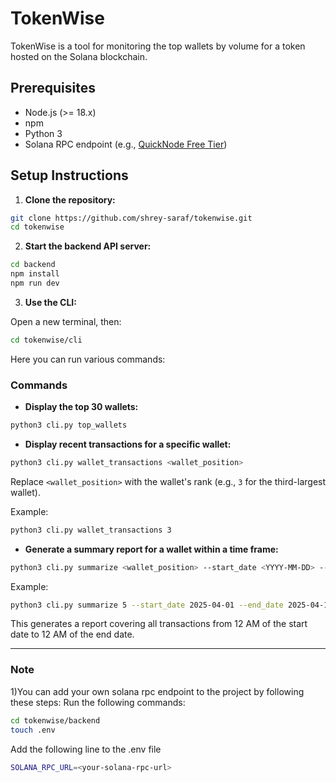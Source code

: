 # TokenWise

TokenWise is a tool for monitoring the top wallets by volume for a token hosted on the Solana blockchain.

## Prerequisites

- Node.js (>= 18.x)
- npm
- Python 3
- Solana RPC endpoint (e.g., [QuickNode Free Tier](https://www.quicknode.com/))

## Setup Instructions

1. **Clone the repository:**

```bash
git clone https://github.com/shrey-saraf/tokenwise.git
cd tokenwise
```

2. **Start the backend API server:**

```bash
cd backend
npm install
npm run dev
```

3. **Use the CLI:**

Open a new terminal, then:

```bash
cd tokenwise/cli
```

Here you can run various commands:

### Commands

- **Display the top 30 wallets:**

```bash
python3 cli.py top_wallets
```

- **Display recent transactions for a specific wallet:**

```bash
python3 cli.py wallet_transactions <wallet_position>
```

Replace `<wallet_position>` with the wallet's rank (e.g., `3` for the third-largest wallet).

Example:

```bash
python3 cli.py wallet_transactions 3
```

- **Generate a summary report for a wallet within a time frame:**

```bash
python3 cli.py summarize <wallet_position> --start_date <YYYY-MM-DD> --end_date <YYYY-MM-DD>
```

Example:

```bash
python3 cli.py summarize 5 --start_date 2025-04-01 --end_date 2025-04-10
```
This generates a report covering all transactions from 12 AM of the start date to 12 AM of the end date.

---
### Note
1)You can add your own solana rpc endpoint to the project by following these steps:
Run the following commands:
```bash
cd tokenwise/backend
touch .env
```
Add the following line to the .env file
```bash
SOLANA_RPC_URL=<your-solana-rpc-url>
```
